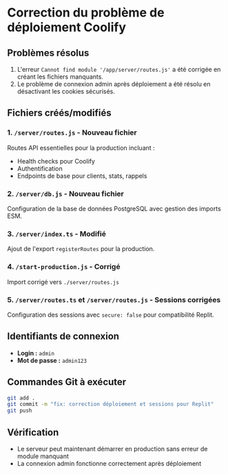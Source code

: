 # Correction du problème de déploiement Coolify

## Problèmes résolus
1. L'erreur `Cannot find module '/app/server/routes.js'` a été corrigée en créant les fichiers manquants.
2. Le problème de connexion admin après déploiement a été résolu en désactivant les cookies sécurisés.

## Fichiers créés/modifiés

### 1. `/server/routes.js` - Nouveau fichier
Routes API essentielles pour la production incluant :
- Health checks pour Coolify
- Authentification
- Endpoints de base pour clients, stats, rappels

### 2. `/server/db.js` - Nouveau fichier
Configuration de la base de données PostgreSQL avec gestion des imports ESM.

### 3. `/server/index.ts` - Modifié
Ajout de l'export `registerRoutes` pour la production.

### 4. `/start-production.js` - Corrigé
Import corrigé vers `./server/routes.js`

### 5. `/server/routes.ts` et `/server/routes.js` - Sessions corrigées
Configuration des sessions avec `secure: false` pour compatibilité Replit.

## Identifiants de connexion
- **Login :** `admin`
- **Mot de passe :** `admin123`

## Commandes Git à exécuter
```bash
git add .
git commit -m "fix: correction déploiement et sessions pour Replit"
git push
```

## Vérification
- Le serveur peut maintenant démarrer en production sans erreur de module manquant
- La connexion admin fonctionne correctement après déploiement